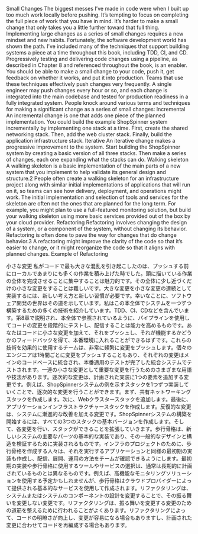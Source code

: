 Small Changes The biggest messes I’ve made in code were when I built up too much work locally before pushing. It’s tempting to focus on completing the full piece of work that you have in mind. It’s harder to make a small change that only takes you a little further toward that full thing. Implementing large changes as a series of small changes requires a new mindset and new habits. Fortunately, the software development world has shown the path. I’ve included many of the techniques that support building systems a piece at a time throughout this book, including TDD, CI, and CD. Progressively testing and delivering code changes using a pipeline, as described in Chapter 8 and referenced throughout the book, is an enabler. You should be able to make a small change to your code, push it, get feedback on whether it works, and put it into production. Teams that use these techniques effectively push changes very frequently. A single engineer may push changes every hour or so, and each change is integrated into the main codebase and tested for production readiness in a fully integrated system. People knock around various terms and techniques for making a significant change as a series of small changes: Incremental An incremental change is one that adds one piece of the planned implementation. You could build the example ShopSpinner system incrementally by implementing one stack at a time. First, create the shared networking stack. Then, add the web cluster stack. Finally, build the application infrastructure stack. Iterative
An iterative change makes a progressive improvement to the system. Start building the ShopSpinner system by creating a basic version of all three stacks. Then make a series of changes, each one expanding what the stacks can do. Walking skeleton A walking skeleton is a basic implementation of the main parts of a new system that you implement to help validate its general design and structure.2 People often create a walking skeleton for an infrastructure project along with similar initial implementations of applications that will run on it, so teams can see how delivery, deployment, and operations might work. The initial implementation and selection of tools and services for the skeleton are often not the ones that are planned for the long term. For example, you might plan to use a full-featured monitoring solution, but build your walking skeleton using more basic services provided out of the box by your cloud provider. Refactoring Refactoring involves changing the design of a system, or a component of the system, without changing its behavior. Refactoring is often done to pave the way for changes that do change behavior.3 A refactoring might improve the clarity of the code so that it’s easier to change, or it might reorganize the code so that it aligns with planned changes. Example of Refactoring

小さな変更 私がコードで最も大きな混乱を引き起こしたのは、プッシュする前にローカルであまりにも多くの作業を積み上げた時でした。頭に描いている作業の全体を完成させることに集中することは魅力的です。その全体に少し近づくだけの小さな変更をすることは難しいです。大きな変更を小さな変更の連続として実装するには、新しい考え方と新しい習慣が必要です。幸いなことに、ソフトウェア開発の世界はその道を示しています。私はこの本全体でシステムを一つずつ構築するための多くの技術を紹介しています。TDD、CI、CDなどを含んでいます。第8章で説明され、本全体で参照されているように、パイプラインを使用してコードの変更を段階的にテストし、配信することは能力を高めるものです。あなたはコードに小さな変更を加えて、それをプッシュし、それが機能するかどうかのフィードバックを得て、本番環境に入れることができるはずです。これらの技術を効果的に使用するチームは、非常に頻繁に変更をプッシュします。個々のエンジニアは1時間ごとに変更をプッシュすることもあり、それぞれの変更はメインのコードベースに統合され、本番適用のテストが完了した統合システムでテストされます。一連の小さな変更として重要な変更を行うためのさまざまな用語や技法があります。逐次的な変更は、計画された実装に1つの要素を追加する変更です。例えば、ShopSpinnerシステムの例を示すスタックを1つずつ実装していくことで、逐次的な変更を行うことができます。まず、共有ネットワーキングスタックを作成します。次に、Webクラスタースタックを追加します。最後に、アプリケーションインフラストラクチャースタックを作成します。反復的な変更は、システムに漸進的な改善を加える変更です。ShopSpinnerシステムの構築を開始するには、すべての3つのスタックの基本バージョンを作成します。そして、各変更を行い、スタックができることを拡張していきます。歩行骨格は、新しいシステムの主要なパーツの基本的な実装であり、その一般的なデザインと構造を検証するために実装されるものです。インフラのプロジェクトのために、歩行骨格を作成する人々は、それを実行するアプリケーションと同様の最初期の実装も作成し、配信、展開、運用の方法をチームが確認できるようにします。最初期の実装や歩行骨格に使用するツールやサービスの選択は、通常は長期的に計画されているものとは異なるものです。例えば、高機能なモニタリングソリューションを使用する予定かもしれませんが、歩行骨格はクラウドプロバイダーによって提供される基本的なサービスを使用して作成されます。リファクタリングは、システムまたはシステムのコンポーネントの設計を変更することで、その振る舞いを変更しない変更です。リファクタリングは、振る舞いを変更する変更のための道筋を整えるために行われることがよくあります。リファクタリングによって、コードの明瞭さが向上し、変更が容易になる場合もありますし、計画された変更に合わせてコードを再編成する場合もあります。